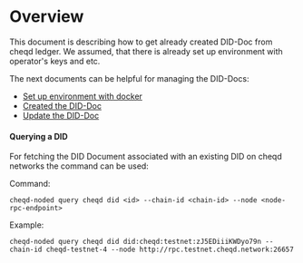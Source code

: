 # Overview

This document is describing how to get already created DID-Doc from cheqd ledger.
We assumed, that there is already set up environment with operator's keys and etc. 

The next documents can be helpful for managing the DID-Docs:

- [Set up environment with docker](./environment-preps.md)
- [Created the DID-Doc](./create-did-and-did-document.md)
- [Update the DID-Doc](./update-and-manage-did-document.md)  

#### Querying a DID

For fetching the DID Document associated with an existing DID on cheqd networks the command can be used:

Command:

```
cheqd-noded query cheqd did <id> --chain-id <chain-id> --node <node-rpc-endpoint>
```

Example:

```
cheqd-noded query cheqd did did:cheqd:testnet:zJ5EDiiiKWDyo79n --chain-id cheqd-testnet-4 --node http://rpc.testnet.cheqd.network:26657